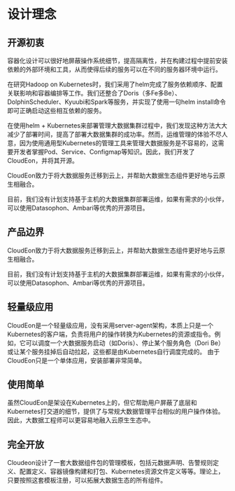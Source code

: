 # 设计理念

## 开源初衷
容器化设计可以很好地屏蔽操作系统细节，提高隔离性，并在构建过程中提前安装依赖的外部环境和工具，从而使得后续的服务可以在不同的服务器环境中运行。

在研究Hadoop on Kubernetes时，我们采用了helm完成了服务依赖顺序、配置关联影响和容器编排等工作。我们还整合了Doris（多Fe多Be）、DolphinScheduler、Kyuubi和Spark等服务，并实现了使用一句helm install命令即可正确启动这些相互依赖的服务。

在使用helm + Kubernetes来部署管理大数据集群过程中，我们发现这种方法大大减少了部署时间，提高了部署大数据集群的成功率。然而，运维管理的体验不尽人意，因为使用通用型Kubernetes的管理工具来管理大数据服务是不容易的，这需要开发者掌握Pod、Service、Configmap等知识。因此，我们开发了CloudEon，并将其开源。

CloudEon致力于将大数据服务迁移到云上，并帮助大数据生态组件更好地与云原生相融合。

目前，我们没有计划支持基于主机的大数据集群部署运维，如果有需求的小伙伴，可以使用Datasophon、Ambari等优秀的开源项目。

## 产品边界
CloudEon致力于将大数据服务迁移到云上，并帮助大数据生态组件更好地与云原生相融合。

目前，我们没有计划支持基于主机的大数据集群部署运维，如果有需求的小伙伴，可以使用Datasophon、Ambari等优秀的开源项目。

## 轻量级应用
CloudEon是一个轻量级应用，没有采用server-agent架构，本质上只是一个Kubernetes的客户端，负责将用户的操作转换为Kubernetes的资源或指令。例如，它可以调度一个大数据服务启动（如Doris）、停止某个服务角色（Dori Be）或让某个服务挂掉后自动拉起，这些都是由Kubernetes自行调度完成的。
由于CloudEon只是一个单体应用，安装部署非常简单。  

## 使用简单
虽然CloudEon是架设在Kubernetes上的，但它帮助用户屏蔽了底层和Kubernetes打交道的细节，提供了与常规大数据管理平台相似的用户操作体验。因此，大数据工程师可以更容易地融入云原生生态中。  

## 完全开放
Cloudeon设计了一套大数据组件包的管理模板，包括元数据声明、告警规则定义、配置定义、容器镜像构建和打包、Kubernetes资源文件定义等等。理论上，只要按照这套模板注册，可以拓展大数据生态的所有组件。  